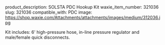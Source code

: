 product_description: SOLSTA PDC Hookup Kit
waxie_item_number: 321036
slug: 321036
compatible_with: PDC
image: https://shop.waxie.com/Attachments/attachments/images/medium/312036.jpg

Kit includes: 6' high-pressure hose, in-line pressure regulator and male/female quick disconnects.

